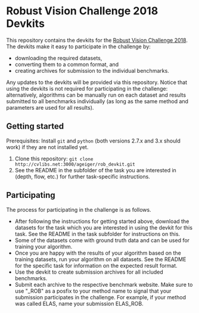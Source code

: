# Robust Vision Challenge 2018 Devkits

This repository contains the devkits for the [Robust Vision Challenge 2018](http://robustvision.net/).
The devkits make it easy to participate in the challenge by:

* downloading the required datasets,
* converting them to a common format, and
* creating archives for submission to the individual benchmarks.

Any updates to the devkits will be provided via this repository.
Notice that using the devkits is not required for participating in the
challenge: alternatively, algorithms can be manually run on each dataset and
results submitted to all benchmarks individually (as long as the same method and
parameters are used for all results).


## Getting started ##

Prerequisites: Install `git` and `python` (both versions 2.7.x and 3.x should work) if they are not installed yet.

1. Clone this repository:
   ```git clone http://cvlibs.net:3000/ageiger/rob_devkit.git```
2. See the README in the subfolder of the task you are interested in (depth,
   flow, etc.) for further task-specific instructions.


## Participating ##

The process for participating in the challenge is as follows.

* After following the instructions for getting started above, download the
  datasets for the task which you are interested in using the devkit for this task.
  See the README in the task subfolder for instructions on this.
* Some of the datasets come with ground truth data and can be used for training
  your algorithm.
* Once you are happy with the results of your algorithm based on the training datasets,
  run your algorithm on all datasets. See the README for the specific task for
  information on the expected result format.
* Use the devkit to create submission archives for all included benchmarks.
* Submit each archive to the respective benchmark website. Make sure to use "_ROB" as
  a posfix to your method name to signal that your submission participates in
  the challenge. For example, if your method was called ELAS, name your
  submission ELAS_ROB.
